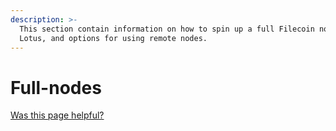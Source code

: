 ```yaml
---
description: >-
  This section contain information on how to spin up a full Filecoin node using
  Lotus, and options for using remote nodes.
---
```


# Full-nodes

[Was this page helpful?](https://airtable.com/apppq4inOe4gmSSlk/pagoZHC2i1iqgphgl/form?prefill\_Page+URL=https://docs.filecoin.io/nodes/full-nodes)
